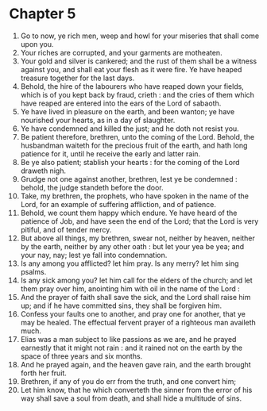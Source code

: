 # Chapter 5

1. Go to now, ye rich men, weep and howl for your miseries that shall come upon you.
2. Your riches are corrupted, and your garments are motheaten.
3. Your gold and silver is cankered; and the rust of them shall be a witness against you, and shall eat your flesh as it were fire. Ye have heaped treasure together for the last days.
4. Behold, the hire of the labourers who have reaped down your fields, which is of you kept back by fraud, crieth : and the cries of them which have reaped are entered into the ears of the Lord of sabaoth.
5. Ye have lived in pleasure on the earth, and been wanton; ye have nourished your hearts, as in a day of slaughter.
6. Ye have condemned and killed the just; and he doth not resist you.
7. Be patient therefore, brethren, unto the coming of the Lord. Behold, the husbandman waiteth for the precious fruit of the earth, and hath long patience for it, until he receive the early and latter rain.
8. Be ye also patient; stablish your hearts : for the coming of the Lord draweth nigh.
9. Grudge not one against another, brethren, lest ye be condemned : behold, the judge standeth before the door.
10. Take, my brethren, the prophets, who have spoken in the name of the Lord, for an example of suffering affliction, and of patience.
11. Behold, we count them happy which endure. Ye have heard of the patience of Job, and have seen the end of the Lord; that the Lord is very pitiful, and of tender mercy.
12. But above all things, my brethren, swear not, neither by heaven, neither by the earth, neither by any other oath : but let your yea be yea; and your nay, nay; lest ye fall into condemnation.
13. Is any among you afflicted? let him pray. Is any merry? let him sing psalms.
14. Is any sick among you? let him call for the elders of the church; and let them pray over him, anointing him with oil in the name of the Lord :
15. And the prayer of faith shall save the sick, and the Lord shall raise him up; and if he have committed sins, they shall be forgiven him.
16. Confess your faults one to another, and pray one for another, that ye may be healed. The effectual fervent prayer of a righteous man availeth much.
17. Elias was a man subject to like passions as we are, and he prayed earnestly that it might not rain : and it rained not on the earth by the space of three years and six months.
18. And he prayed again, and the heaven gave rain, and the earth brought forth her fruit.
19. Brethren, if any of you do err from the truth, and one convert him;
20. Let him know, that he which converteth the sinner from the error of his way shall save a soul from death, and shall hide a multitude of sins.

